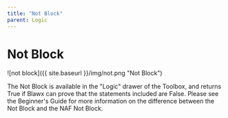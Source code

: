 ```yaml
---
title: "Not Block"
parent: Logic
---
```

# Not Block
![not block]({{ site.baseurl }}/img/not.png "Not Block")

The Not Block is available in the "Logic" drawer of the Toolbox, and returns True if Blawx can prove that the statements included are False. Please see the Beginner's Guide for more information on the difference between the Not Block and the NAF Not Block. 